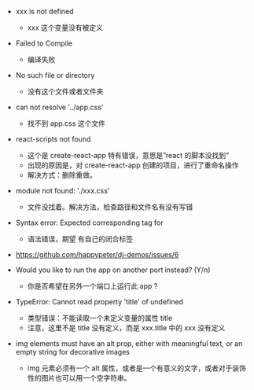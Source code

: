 - xxx is not defined
  - xxx 这个变量没有被定义
- Failed to Compile
  - 编译失败
- No such file or directory
  - 没有这个文件或者文件夹
- can not resolve '../app.css'
  - 找不到 app.css 这个文件
- react-scripts not found
  - 这个是 create-react-app 特有错误，意思是”react 的脚本没找到“
  - 出现的原因是，对 create-react-app 创建的项目，进行了重命名操作
  - 解决方式：删除重做。
- module not found: './xxx.css'
  - 文件没找着。解决方法，检查路径和文件名有没有写错
- Syntax error: Expected corresponding tag for
  - 语法错误，期望 有自己的闭合标签
- https://github.com/happypeter/dj-demos/issues/6

- Would you like to run the app on another port instead? (Y/n)

  - 你是否希望在另外一个端口上运行此 app ?
- TypeError: Cannot read property 'title' of undefined

  - 类型错误：不能读取一个未定义变量的属性 title
  - 注意，这里不是 title 没有定义，而是 xxx.title 中的 xxx 没有定义
- img elements must have an alt prop, either with meaningful text, or an empty string for decorative images

  - img 元素必须有一个 alt 属性，或者是一个有意义的文字，或者对于装饰性的图片也可以用一个空字符串。
